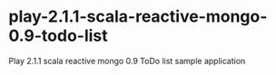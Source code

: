 play-2.1.1-scala-reactive-mongo-0.9-todo-list
=============================================

Play 2.1.1 scala reactive mongo 0.9 ToDo list sample application
